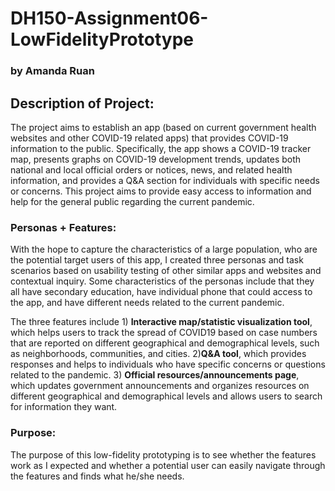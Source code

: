 # DH150-Assignment06-LowFidelityPrototype
### by Amanda Ruan

## Description of Project:
The project aims to establish an app (based on current government health websites and other COVID-19 related apps) that provides COVID-19 information to the public. Specifically, the app shows a COVID-19 tracker map, presents graphs on COVID-19 development trends, updates both national and local official orders or notices, news, and related health information, and provides a Q&A section for individuals with specific needs or concerns. This project aims to provide easy access to information and help for the general public regarding the current pandemic. 

### Personas + Features:
With the hope to capture the characteristics of a large population, who are the potential target users of this app, I created three personas and task scenarios based on usability testing of other similar apps and websites and contextual inquiry. Some characteristics of the personas include that they all have secondary education, have individual phone that could access to the app, and have different needs related to the current pandemic. 

The three features include 1) __Interactive map/statistic visualization tool__, which helps users to track the spread of COVID19 based on case numbers that are reported on different geographical and demographical levels, such as neighborhoods, communities, and cities. 2)__Q&A tool__, which provides responses and helps to individuals who have specific concerns or questions related to the pandemic. 3) __Official resources/announcements page__, which updates government announcements and organizes resources on different geographical and demographical levels and allows users to search for information they want.

### Purpose:
The purpose of this low-fidelity prototyping is to see whether the features work as I expected and whether a potential user can easily navigate through the features and finds what he/she needs. 

